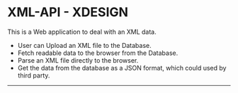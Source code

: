 # XML-API - XDESIGN

This is a Web application to deal with an XML data.

* User can Upload an XML file to the Database.
* Fetch readable data to the browser from the Database.
* Parse an XML file directly to the browser.
* Get the data from the database as a JSON format, which could used by third party.
------------------
